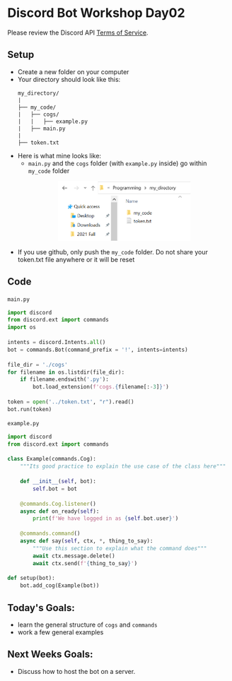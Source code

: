 # Discord Bot Workshop Day02
Please review the Discord API [Terms of Service](https://discord.com/developers/docs/policy).
## Setup
- Create a new folder on your computer
- Your directory should look like this:
    ```
    my_directory/
    |
    ├── my_code/
    |   ├── cogs/
    |   |   ├── example.py
    |   ├── main.py
    |
    ├── token.txt
    ```
- Here is what mine looks like:
    - `main.py` and the `cogs` folder (with `example.py` inside) go within `my_code` folder
    <p align="center">
    <img src="img1.png" alt="drawing" width="300"/>
    </p>
- If you use github, only push the `my_code` folder. Do not share your token.txt file anywhere or it will be reset
## Code
`main.py`
```python
import discord
from discord.ext import commands
import os

intents = discord.Intents.all()
bot = commands.Bot(command_prefix = '!', intents=intents)

file_dir = './cogs'
for filename in os.listdir(file_dir):
    if filename.endswith('.py'):
        bot.load_extension(f'cogs.{filename[:-3]}')

token = open('../token.txt', "r").read()
bot.run(token)
```
`example.py`
```python
import discord
from discord.ext import commands

class Example(commands.Cog):
    """Its good practice to explain the use case of the class here"""

    def __init__(self, bot):
        self.bot = bot
        
    @commands.Cog.listener()
    async def on_ready(self):
        print(f'We have logged in as {self.bot.user}')
    
    @commands.command()
    async def say(self, ctx, *, thing_to_say):
        """Use this section to explain what the command does"""
        await ctx.message.delete()
        await ctx.send(f'{thing_to_say}')

def setup(bot):
    bot.add_cog(Example(bot))
```
## Today's Goals:
- learn the general structure of `cogs` and `commands`
- work a few general examples
## Next Weeks Goals:
- Discuss how to host the bot on a server. 